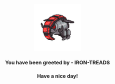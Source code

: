 <p align="center">
            <img src="https://raw.githubusercontent.com/PokeAPI/sprites/master/sprites/pokemon/990.png" width="150" height="150">
          </p>
          <h3 align="center">You have been greeted by - <b>IRON-TREADS</b></h3>
          <h3 align="center">Have a nice day!</h3>
